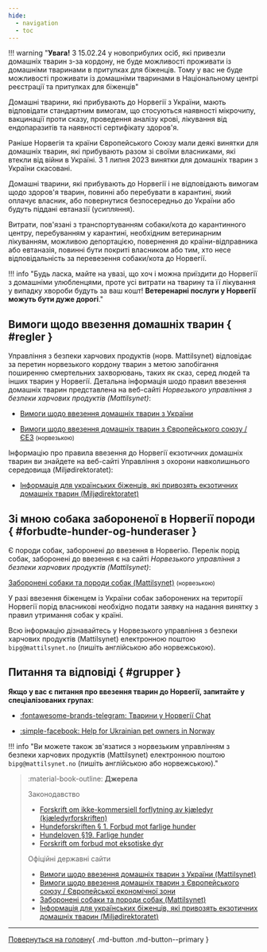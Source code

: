 ```yaml
---
hide:
  - navigation
  - toc
---
```


!!! warning "__Увага!__ З 15.02.24 у новоприбулих осіб, які привезли домашніх тварин з-за кордону, не буде можливості проживати із домашніми тваринами в притулках для біженців. Тому у вас не буде можливості проживати із домашніми тваринами в Національному центрі реєстрації та притулках для біженців"

Домашні тварини, які прибувають до Норвегії з України, мають відповідати стандартним вимогам, що стосуються наявності мікрочипу, вакцинації проти сказу, проведення аналізу крові, лікування від ендопаразитів та наявності сертифікату здоров'я.
    
Раніше Норвегія та країни Європейського Союзу мали деякі винятки для домашніх тварин, які прибувають разом зі своїми власниками, які втекли від війни в Україні. З 1 липня 2023 винятки для домашніх тварин з України скасовані.

Домашні тварини, які прибувають до Норвегії і не відповідають вимогам щодо здоров'я тварин, повинні або перебувати в карантині, який оплачує власник, або повернутися безпосередньо до України або будуть піддані евтаназії (усипляння).

Витрати, пов'язані з транспортуванням собаки/кота до карантинного центру, перебуванням у карантині, необхідним ветеринарним лікуванням, можливою депортацією, повернення до країни-відправника або евтаназія, повинні бути покриті власником або тим, хто несе відповідальність за перевезення собаки/кота до Норвегії.

!!! info "Будь ласка, майте на увазі, що хоч і можна приїздити до Норвегії з домашніми улюбленцями, проте усі витрати на тварину та її лікування у випадку хвороби будуть за ваш кошт! __Ветеренарні послуги у Норвегії можуть бути дуже дорогі__."

## Вимоги щодо ввезення домашніх тварин { #regler }

Управління з безпеки харчових продуктів (норв. Mattilsynet) відповідає за перетин норвезького кордону тварин з метою запобігання поширенню смертельних захворювань, таких як сказ, серед людей та інших тварин у Норвегії. Детальна інформація шодо правил ввезення домашніх тварин представлена на веб-сайті _Норвезького управління з безпеки харчових продуктів (Mattilsynet)_:

- [Вимоги щодо ввезення домашніх тварин з України](https://www.mattilsynet.no/dyr/kjaeledyr/reise-med-kjaeledyr/kjaeledyr-fra-ukraina/informasjon-til-flyktninger-som-reiser-med-kjaeledyr-fra-ukraina)

- [Вимоги щодо ввезення домашніх тварин з Європейського союзу / ЄЕЗ](https://www.mattilsynet.no/dyr/kjaeledyr/reise-med-kjaeledyr/reise-med-hund-katt-eller-ilder-fra-eu-eos) <small>(норвезькою)</small> 

Інформацію про правила ввезення до Норвегії екзотичних домашніх тварин ви знайдете на веб-сайті Управління з охорони навколишнього середовища (Miljødirektoratet):

- [Інформація для українських біженців, які привозять екзотичних домашніх тварин (Miljødirektoratet)](https://dev.environmentagency.no/information-to-ukrainian-refugees-bringing-their-exotic-pets-to-norway)

## Зі мною собака забороненої в Норвегії породи { #forbudte-hunder-og-hunderaser }
Є породи собак, заборонені до ввезення в Норвегію. 
Перелік порід собак, заборонені до ввезення є на сайті _Норвезького управління з безпеки харчових продуктів (Mattilsynet)_:

[Заборонені собаки та породи собак (Mattilsynet)](https://www.mattilsynet.no/dyr/kjaeledyr/hund/forbudte-hunder-og-hunderaser) <small>(норвезькою)</small> 

У разі ввезення біженцем із України собак заборонених на території Норвегії порід власникові необхідно подати заявку на надання винятку з правил утримання собак у країні.

Всю інформацію дізнавайтесь у Норвезького управління з безпеки харчових продуктів (Mattilsynet) електронною поштою `bipg@mattilsynet.no` (пишіть англійською або норвежською).

## Питання та відповіді { #grupper }

__Якщо у вас є питання про ввезення тварин до Норвегії, запитайте у спеціалізованих групах__:

- [:fontawesome-brands-telegram: Тварини у Норвегії Chat](https://t.me/LanaYelisieievaAnimalsChat)

- [:simple-facebook: Help for Ukrainian pet owners in Norway](https://www.facebook.com/groups/326059659447939/)

!!! info "Ви можете також зв'язатися з норвезьким управлінням з безпеки харчових продуктів (Mattilsynet) електронною поштою `bipg@mattilsynet.no` (пишіть англійською або норвежською)."

> :material-book-outline: __Джерела__
> 
> Законодавство
>
> - [Forskrift om ikke-kommersiell forflytning av kjæledyr (kjæledyrforskriften)](https://lovdata.no/dokument/SF/forskrift/2016-05-19-542/)
> - [Hundeforskriften § 1. Forbud mot farlige hunder](https://lovdata.no/forskrift/2004-08-20-1204/§1)
> - [Hundeloven §19. Farlige hunder](https://lovdata.no/lov/2003-07-04-74/§19)
> - [Forskrift om forbud mot eksotiske dyr](https://lovdata.no/dokument/SF/forskrift/2017-05-11-597)
>
> Офіційні державні сайти
> 
> - [Вимоги щодо ввезення домашніх тварин з України (Mattilsynet)](https://www.mattilsynet.no/dyr/kjaeledyr/reise-med-kjaeledyr/kjaeledyr-fra-ukraina/informasjon-til-flyktninger-som-reiser-med-kjaeledyr-fra-ukraina#kap-2-------)
> - [Вимоги щодо ввезення домашніх тварин з Європейського союзу / Європейської економічної зони](https://www.mattilsynet.no/dyr/kjaeledyr/reise-med-kjaeledyr/reise-med-hund-katt-eller-ilder-fra-eu-eos)
> - [Заборонені собаки та породи собак (Mattilsynet)](https://www.mattilsynet.no/dyr/kjaeledyr/hund/forbudte-hunder-og-hunderaser)
> - [Інформація для українських біженців, які привозять екзотичних домашніх тварин (Miljødirektoratet)](https://dev.environmentagency.no/information-to-ukrainian-refugees-bringing-their-exotic-pets-to-norway)

---

[Повернуться на головну](index.md){ .md-button .md-button--primary }
